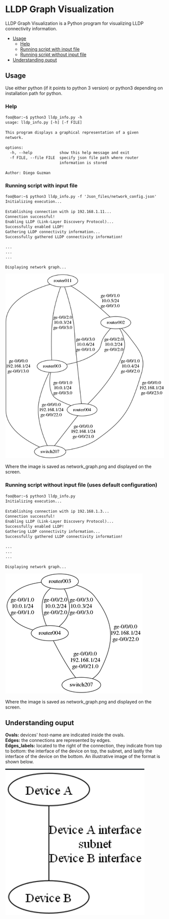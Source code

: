 # LLDP Graph Visualization
LLDP Graph Visualization is a Python program for visualizing LLDP connectivity information.
- [Usage](#usage)
  - [Help](#help)
  - [Running script with input file](#running-script-with-input-file)
  - [Running script without input file](#running-script-without-input-file-uses-default-configuration)
- [Understanding ouput](#understanding-ouput)
## Usage
Use either python (if it points to python 3 version) or python3 depending on installation path for python.

### Help
```console
foo@bar:~$ python3 lldp_info.py -h
usage: lldp_info.py [-h] [-f FILE]

This program displays a graphical representation of a given
network.

options:
  -h, --help            show this help message and exit
  -f FILE, --file FILE  specify json file path where router
                        information is stored

Author: Diego Guzman
```

### Running script with input file
```console
foo@bar:~$ python3 lldp_info.py -f 'Json_files/network_config.json'
Initializing execution...

Establishing connection with ip 192.168.1.11...
Connection successful!
Enabling LLDP (Link-Layer Discovery Protocol)...
Successfully enabled LLDP!
Gathering LLDP connectivity information...
Successfully gathered LLDP connectivity information!

...
...
...

Displaying network graph...
```
![Example output graph](./Example_outputs/test3.png)

Where the image is saved as network_graph.png and displayed on the screen.

### Running script without input file (uses default configuration)
```console
foo@bar:~$ python3 lldp_info.py
Initializing execution...

Establishing connection with ip 192.168.1.3...
Connection successful!
Enabling LLDP (Link-Layer Discovery Protocol)...
Successfully enabled LLDP!
Gathering LLDP connectivity information...
Successfully gathered LLDP connectivity information!

...
...
...

Displaying network graph...
```
![Example output graph](./Example_outputs/test1.png)

Where the image is saved as network_graph.png and displayed on the screen.

## Understanding ouput
<strong>Ovals:</strong> devices' host-name are indicated inside the ovals.<br/>
<strong>Edges:</strong> the connections are represented by edges.<br/>
<strong>Edges_labels:</strong> located to the right of the connection, they indicate from top to bottom: the interface of the device on top, the subnet, and lastly the interface of the device on the bottom. An illustrative image of the format is shown below.

![Output graph format](./Example_outputs/output_format.png)
